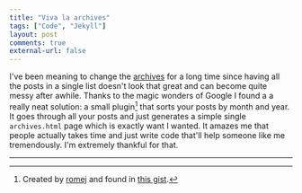 ```yaml
---
title: "Viva la archives"
tags: ["Code", "Jekyll"]
layout: post
comments: true
external-url: false
---
```


I've been meaning to change the [archives](/archives) for a long time since having all the posts in a single list doesn't look that great and can become quite messy after awhile. Thanks to the magic wonders of Google I found a a really neat solution: a small plugin[^20121111-1] that sorts your posts by month and year. It goes through all your posts and just generates a simple single `archives.html` page which is exactly want I wanted. It amazes me that people actually takes time and just write code that'll help someone like me tremendously. I'm extremely thankful for that.

***

[^20121111-1]: Created by [romej](http://romej.com) and found in [this gist](https://gist.github.com/1994881).

